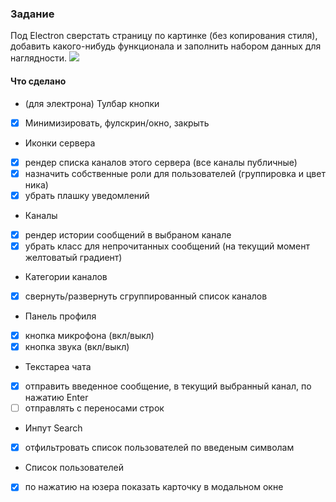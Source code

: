 ### Задание
Под Electron сверстать страницу по картинке (без копирования стиля), добавить какого-нибудь функционала и заполнить набором данных для наглядности.
![](https://cdn.lo4d.com/t/screenshot/discord.png)
#### Что сделано
+  (для электрона) Тулбар кнопки
 - [x] Минимизировать, фулскрин/окно, закрыть
+  Иконки сервера
 - [x] рендер списка каналов этого сервера (все каналы публичные)
 - [x] назначить собственные роли для пользователей (группировка и цвет ника)
 - [x] убрать плашку уведомлений
+  Каналы
 - [x] рендер истории сообщений в выбраном канале
 - [x] убрать класс для непрочитанных сообщений (на текущий момент желтоватый градиент)
+ Категории каналов
 - [x] свернуть/развернуть сгруппированный список каналов
+  Панель профиля
 - [x] кнопка микрофона (вкл/выкл)
 - [x] кнопка звука (вкл/выкл)
+  Текстареа чата
 - [x] отправить введенное сообщение, в текущий выбранный канал, по нажатию Enter
 - [ ] отправлять с переносами строк
+  Инпут Search
 - [x] отфильтровать список пользователей по введеным символам
+ Список пользователей
 - [x] по нажатию на юзера показать карточку в модальном окне

